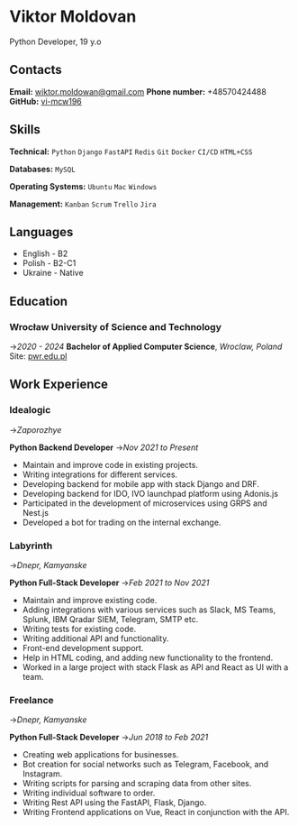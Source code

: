 # **Viktor Moldovan**
Python Developer, 19 y.o

##  Contacts
**Email:** wiktor.moldowan@gmail.com
**Phone number:** +48570424488
**GitHub:** [vi-mcw196](https://github.com/vi-mcw196)

## Skills

**Technical:** `Python` `Django` `FastAPI` `Redis` `Git` `Docker` `CI/CD` `HTML+CSS`

**Databases:** `MySQL`

**Operating Systems:** `Ubuntu` `Mac` `Windows`

**Management:** `Kanban` `Scrum` `Trello` `Jira`

## Languages
- English - B2
- Polish  - B2-C1
- Ukraine - Native

## Education

### Wrocław University of Science and Technology
->_2020 - 2024_
**Bachelor of Applied Computer Science**,  _Wroclaw, Poland_
Site: [pwr.edu.pl](https://pwr.edu.pl/en/)

## Work Experience

### Idealogic
->_Zaporozhye_

**Python Backend Developer**
->_Nov 2021 to Present_

- Maintain and improve code in existing projects.
- Writing integrations for different services.
- Developing backend for mobile app with stack Django and DRF.
- Developing backend for IDO, IVO launchpad platform using Adonis.js
- Participated in the development of microservices using GRPS and Nest.js
- Developed a bot for trading on the internal exchange.

### Labyrinth
->_Dnepr, Kamyanske_

**Python Full-Stack Developer**
->_Feb 2021 to Nov 2021_

- Maintain and improve existing code.
- Adding integrations with various services such as Slack, MS Teams, Splunk, IBM
Qradar SIEM, Telegram, SMTP etc.
- Writing tests for existing code.
- Writing additional API and functionality.
- Front-end development support.
- Help in HTML coding, and adding new functionality to the frontend.
- Worked in a large project with stack Flask as API and React as UI with a team.

### Freelance
->_Dnepr, Kamyanske_

**Python Full-Stack Developer**
->_Jun 2018 to Feb 2021_

- Creating web applications for businesses.
- Bot creation for social networks such as Telegram, Facebook, and Instagram.
- Writing scripts for parsing and scraping data from other sites.
- Writing individual software to order.
- Writing Rest API using the FastAPI, Flask, Django.
- Writing Frontend applications on Vue, React in conjunction with the API.
